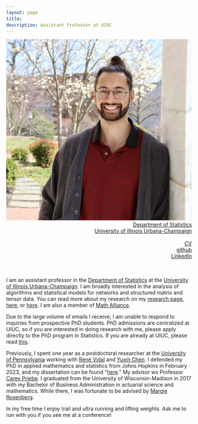 ```yaml
---
layout: page
title: 
description: Assistant Professor at UIUC
---
```

<div class="container">
	<div class = "span3">
		<div style="text-align:center"><img src ="assets/pics/me_2023.jpg"/>
		</div>
	</div>
	<div class = "span4">
		<div style="text-align:right">
		<a href="https://stat.illinois.edu/">Department of Statistics</a><br/>
		<a href="https://illinois.edu/">University of Illinois Urbana-Champaign</a><br/>
		<br/>
		<a href="{{ BASE_PATH }}/assets/JoshuaAgterbergCV.pdf">CV</a><br/>
		<a href = "https://github.com/jagterberg">github</a><br/>
		<a href = "https://www.linkedin.com/in/joshuaagterberg/">LinkedIn</a><br/>
		</div>		
	</div>
</div>
<br/>
<br/>



I am an assistant professor in the [Department of Statistics](https://stat.illinois.edu/) at the [University of Illinois Urbana-Champaign](https://illinois.edu/). I am broadly interested in the analysis of algorithms and statistical models for networks and structured matrix and tensor data. You can read more about my research on my [research page](./pages/research.html), [here](https://engineering.jhu.edu/ams/news/agterberg-analyzes-multilayer-networks-from-airports-to-hogwarts/), or [here](https://stat.illinois.edu/news/2024-12-02t162220/faculty-profile-getting-know-joshua-agterberg).  I am also a member of [Math Alliance](https://www.mathalliance.org/).

Due to the large volume of emails I receive, I am unable to respond to inquiries from prospective PhD students.  PhD admissions are centralized at UIUC, so if you are interested in doing research with me, please apply directly to the PhD program in Statistics.  If you are already at UIUC, please read [this](/pages/phd_students.html).

Previously, I spent one year as a postdoctoral researcher at the [University of Pennsylvania](https://www.upenn.edu/) working with [René Vidal](http://vision.jhu.edu/rvidal.html) and [Yuxin Chen](https://yuxinchen2020.github.io/index.html). I defended my PhD in applied mathematics and statistics from Johns Hopkins in February 2023, and my dissertation can be found "[here](/assets/dissertation.pdf)." My advisor ws Professor [Carey Priebe](https://www.ams.jhu.edu/~priebe/).  I graduated from the University of Wisconsin-Madison in 2017 with my Bachelor of Business Administration in actuarial
science and mathematics.  While there, I was fortunate to be advised by [Margie Rosenberg](https://bus.wisc.edu/faculty/marjorie-rosenberg).  

In my free time I enjoy trail and ultra running and lifting weights.  Ask me to run with you if you see me at a conference!
